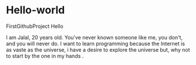 # Hello-world
FirstGithubProject 
Hello 

I am Jalal, 20 years old. You've never known someone like me, you don't, and you will never do.
I want to learn programming because the Internet is as vaste as the universe, i have a desire to explore the universe but, why not to start by the one in my hands .
